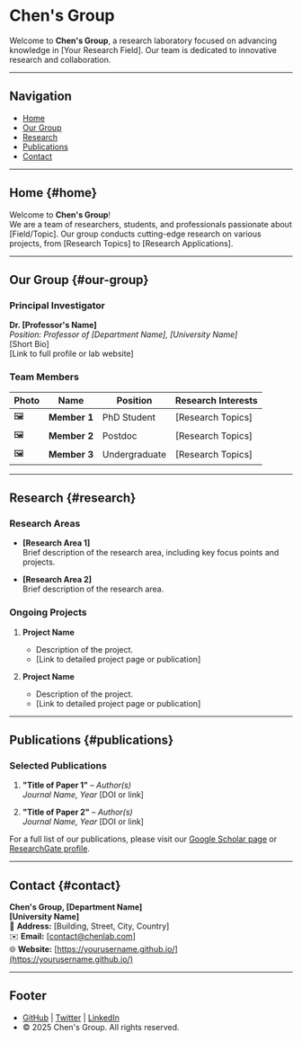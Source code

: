 # Chen's Group

Welcome to **Chen's Group**, a research laboratory focused on advancing knowledge in [Your Research Field]. Our team is dedicated to innovative research and collaboration.

---

## Navigation

- [Home](#home)
- [Our Group](#our-group)
- [Research](#research)
- [Publications](#publications)
- [Contact](#contact)

---

## Home {#home}

Welcome to **Chen's Group**!  
We are a team of researchers, students, and professionals passionate about [Field/Topic]. Our group conducts cutting-edge research on various projects, from [Research Topics] to [Research Applications].

---

## Our Group {#our-group}

### Principal Investigator
**Dr. [Professor's Name]**  
_Position: Professor of [Department Name], [University Name]_  
[Short Bio]  
[Link to full profile or lab website]

### Team Members

| Photo | Name | Position | Research Interests |
|-------|------|----------|--------------------|
| 🖼️ | **Member 1** | PhD Student | [Research Topics] |
| 🖼️ | **Member 2** | Postdoc | [Research Topics] |
| 🖼️ | **Member 3** | Undergraduate | [Research Topics] |

---

## Research {#research}

### Research Areas
- **[Research Area 1]**  
  Brief description of the research area, including key focus points and projects.

- **[Research Area 2]**  
  Brief description of the research area.

### Ongoing Projects
1. **Project Name**  
   - Description of the project.  
   - [Link to detailed project page or publication]

2. **Project Name**  
   - Description of the project.  
   - [Link to detailed project page or publication]

---

## Publications {#publications}

### Selected Publications
1. **"Title of Paper 1"** – *Author(s)*  
   _Journal Name, Year_ [DOI or link]

2. **"Title of Paper 2"** – *Author(s)*  
   _Journal Name, Year_ [DOI or link]

For a full list of our publications, please visit our [Google Scholar page](#) or [ResearchGate profile](#).

---

## Contact {#contact}

**Chen's Group, [Department Name]**  
**[University Name]**  
📍 **Address:** [Building, Street, City, Country]  
✉️ **Email:** [contact@chenlab.com]  
🌐 **Website:** [https://yourusername.github.io/](https://yourusername.github.io/)

---

## Footer

- [GitHub](https://github.com/yourusername) | [Twitter](https://twitter.com/yourusername) | [LinkedIn](https://linkedin.com/in/yourusername)
- © 2025 Chen's Group. All rights reserved.
